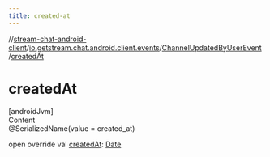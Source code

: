 ```yaml
---
title: created-at
---
```

//[stream-chat-android-client](../../../index.md)/[io.getstream.chat.android.client.events](../index.md)/[ChannelUpdatedByUserEvent](index.md)/[createdAt](createdAt.md)



# createdAt  
[androidJvm]  
Content  
@SerializedName(value = created_at)  
  
open override val [createdAt](createdAt.md): [Date](https://developer.android.com/reference/kotlin/java/util/Date.html)  



